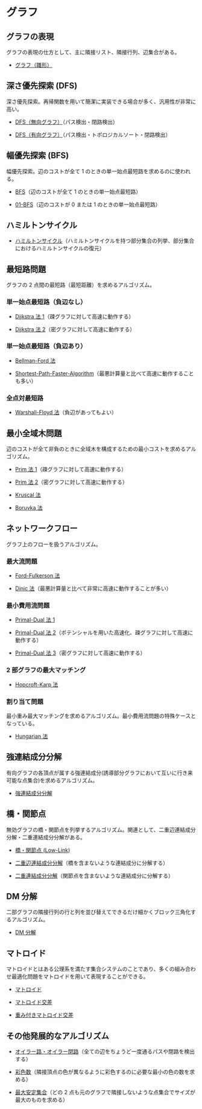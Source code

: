 # グラフ

## グラフの表現

グラフの表現の仕方として、主に隣接リスト、隣接行列、辺集合がある。

- [グラフ（雛形）](Graph_Template.hpp)

## 深さ優先探索 (DFS)

深さ優先探索。再帰関数を用いて簡潔に実装できる場合が多く、汎用性が非常に高い。

- [DFS（無向グラフ）](DFS_Undirected.hpp)（パス検出・閉路検出）

- [DFS（有向グラフ）](DFS_Directed.hpp)（パス検出・トポロジカルソート・閉路検出）

## 幅優先探索 (BFS)

幅優先探索。辺のコストが全て 1 のときの単一始点最短路を求めるのに使われる。

- [BFS](BFS.hpp)（辺のコストが全て 1 のときの単一始点最短路）

- [01-BFS](01-BFS.hpp)（辺のコストが 0 または 1 のときの単一始点最短路）

## ハミルトンサイクル

- [ハミルトンサイクル](Hamilton_Cycle.hpp)（ハミルトンサイクルを持つ部分集合の列挙、部分集合におけるハミルトンサイクルの復元）

## 最短路問題

グラフの 2 点間の最短路（最短距離）を求めるアルゴリズム。

### 単一始点最短路（負辺なし）

- [Dijkstra 法 1](Dijkstra-1.hpp)（疎グラフに対して高速に動作する）

- [Dijkstra 法 2](Dijkstra-2.hpp)（密グラフに対して高速に動作する）

### 単一始点最短路（負辺あり）

- [Bellman-Ford 法](Bellman-Ford.hpp)

- [Shortest-Path-Faster-Algorithm](Shortest-Path-Faster-Algorithm.hpp)（最悪計算量と比べて高速に動作することも多い）

### 全点対最短路

- [Warshall-Floyd 法](Warshall-Floyd.hpp)（負辺があってもよい）

## 最小全域木問題

辺のコストが全て非負のときに全域木を構成するための最小コストを求めるアルゴリズム。

- [Prim 法 1](Prim-1.hpp)（疎グラフに対して高速に動作する）

- [Prim 法 2](Prim-2.hpp)（密グラフに対して高速に動作する）

- [Kruscal 法](Kruscal.hpp)

- [Boruvka 法](Boruvka.hpp)

## ネットワークフロー

グラフ上のフローを扱うアルゴリズム。

### 最大流問題

- [Ford-Fulkerson 法](Ford-Fulkerson.hpp)

- [Dinic 法](Dinic.hpp)（最悪計算量と比べて非常に高速に動作することが多い）

### 最小費用流問題

- [Primal-Dual 法 1](Primal-Dual-1.hpp)

- [Primal-Dual 法 2](Primal-Dual-2.hpp)（ポテンシャルを用いた高速化、疎グラフに対して高速に動作する）

- [Primal-Dual 法 3](Primal-Dual-3.hpp)（密グラフに対して高速に動作する）

### 2 部グラフの最大マッチング

- [Hopcroft-Karp 法](Hopcroft-Karp.hpp)

### 割り当て問題

最小重み最大マッチングを求めるアルゴリズム。最小費用流問題の特殊ケースとなっている。

- [Hungarian 法](Hungarian.hpp)

## 強連結成分分解

有向グラフの各頂点が属する強連結成分(誘導部分グラフにおいて互いに行き来可能な点集合)を求めるアルゴリズム。

- [強連結成分分解](Strongly-Connected_Components.hpp)

## 橋・関節点

無効グラフの橋・関節点を列挙するアルゴリズム。関連として、二重辺連結成分分解・二重連結成分分解がある。

- [橋・関節点 (Low-Link)](Low_Link.hpp)

- [二重辺連結成分分解](Two-Edge-Connected_Components.hpp)（橋を含まないような連結成分に分解する）

- [二重連結成分分解](Biconnected_Components.hpp)（関節点を含まないような連結成分に分解する）

## DM 分解

二部グラフの隣接行列の行と列を並び替えてできるだけ細かくブロック三角化するアルゴリズム。

- [DM 分解](Dulmage-Mendelsohn_Decomposition.hpp)

## マトロイド

マトロイドとはある公理系を満たす集合システムのことであり、多くの組み合わせ最適化問題をマトロイドを用いて表現することができる。

- [マトロイド](Matroid.hpp)

- [マトロイド交差](Matroid_Intersection.hpp)

- [重み付きマトロイド交差](Weighted_Matroid_Intersection.hpp)

## その他発展的なアルゴリズム

- [オイラー路・オイラー閉路](Eulerian_Trail.hpp)（全ての辺をちょうど一度通るパスや閉路を検出する）

- [彩色数](Choromatic_Number.hpp)（隣接頂点の色が異なるように彩色するのに必要な最小の色の数を求める）

- [最大安定集合](Maximum_Independent_Set.hpp)（どの 2 点も元のグラフで隣接しないような点集合でサイズが最大のものを求める）
